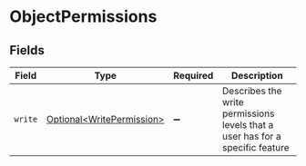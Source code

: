 # ObjectPermissions


## Fields

| Field                                                                         | Type                                                                          | Required                                                                      | Description                                                                   |
| ----------------------------------------------------------------------------- | ----------------------------------------------------------------------------- | ----------------------------------------------------------------------------- | ----------------------------------------------------------------------------- |
| `write`                                                                       | [Optional\<WritePermission>](../../models/components/WritePermission.md)      | :heavy_minus_sign:                                                            | Describes the write permissions levels that a user has for a specific feature |